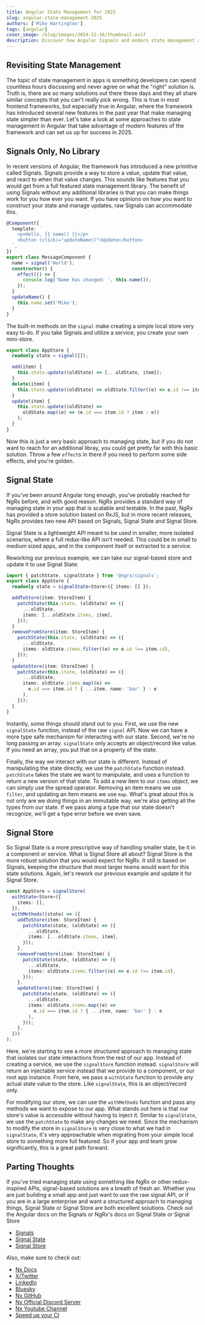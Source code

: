 ```yaml
---
title: Angular State Management for 2025
slug: angular-state-management-2025
authors: ['Mike Hartington']
tags: [angular]
cover_image: /blog/images/2024-12-16/thumbnail.avif
description: Discover how Angular Signals and modern state management approaches simplify application development in 2025.
---
```


## Revisiting State Management

The topic of state management in apps is something developers can spend countless hours discussing and never agree on what the "right" solution is. Truth is, there are so many solutions out there these days and they all share similar concepts that you can't really pick wrong. This is true in most frontend frameworks, but especially true in Angular, where the framework has introduced several new features in the past year that make managing state simpler than ever. Let's take a look at some approaches to state management in Angular that take advantage of modern features of the framework and can set us up for success in 2025.

## Signals Only, No Library

In recent versions of Angular, the framework has introduced a new primitive called Signals. Signals provide a way to store a value, update that value, and react to when that value changes. This sounds like features that you would get from a full featured state management library. The benefit of using Signals without any additional libraries is that you can make things work for you how ever you want. If you have opinions on how you want to construct your state and manage updates, raw Signals can accommodate this.

```ts
@Component({
  template: `
    <p>Hello, {{ name() }}</p>
    <button (click)="updateName()">Update</button>
  `,
})
export class MessageComponent {
  name = signal('World');
  constructor() {
    effect(() => {
      console.log('Name has changed: ', this.name());
    });
  }
  updateName() {
    this.name.set('Mike');
  }
}
```

The built-in methods on the `signal` make creating a simple local store very easy to do. If you take Signals and utilize a service, you create your own mini-store.

```ts
export class AppStore {
  readonly state = signal([]);

  add(item) {
    this.state.update((oldState) => [...oldState, item]);
  }
  delete(item) {
    this.state.update((oldState) => oldState.filter((e) => e.id !== item.id));
  }
  update(item) {
    this.state.update((oldState) =>
      oldState.map((e) => (e.id === item.id ? item : e))
    );
  }
}
```

Now this is just a very basic approach to managing state, but if you do not want to reach for an additional libray, you could get pretty far with this basic solution. Throw a few `effect`s in there if you need to perform some side effects, and you're golden.

## Signal State

If you've been around Angular long enough, you've probably reached for NgRx before, and with good reason. NgRx provides a standard way of managing state in your app that is scalable and testable. In the past, NgRx has provided a store solution based on RxJS, but in more recent releases, NgRx provides two new API based on Signals, Signal State and Signal Store.

Signal State is a lightweight API meant to be used in smaller, more isolated scenarios, where a full redux-like API isn't needed. This could be in small to medium sized apps, and in the component itself or extracted to a service.

Reworking our previous example, we can take our signal-based store and update it to use Signal State:

```ts
import { patchState, signalState } from '@ngrx/signals';
export class AppStore {
  readonly state = signalState<Store>({ items: [] });

  addToStore(item: StoreItem) {
    patchState(this.state, (oldState) => ({
      ...oldState,
      items: [...oldState.items, item],
    }));
  }
  removeFromStore(item: StoreItem) {
    patchState(this.state, (oldState) => ({
      ...oldState,
      items: oldState.items.filter((e) => e.id !== item.id),
    }));
  }
  updateStore(item: StoreItem) {
    patchState(this.state, (oldState) => ({
      ...oldState,
      items: oldState.items.map((e) =>
        e.id === item.id ? { ...item, name: 'bar' } : e
      ),
    }));
  }
}
```

Instantly, some things should stand out to you. First, we use the new `signalState` function, instead of the raw `signal` API. Now we can have a more type safe mechanism for interacting with our state. Second, we're no long passing an array. `signalState` only accepts an object/record like value. If you need an array, you put that on a property of the state.

Finally, the way we interact with our state is different. Instead of manipulating the state directly, we use the `patchState` function instead. `patchState` takes the state we want to manipulate, and uses a function to return a new version of that state. To add a new item to our `items` object, we can simply use the spread operator. Removing an item means we use `filter`, and updating an item means we use `map`. What's great about this is not only are we doing things in an immutable way, we're also getting all the types from our state. If we pass along a type that our state doesn't recognize, we'll get a type error before we even save.

## Signal Store

So Signal State is a more prescriptive way of handling smaller state, be it in a component or service. What is Signal Store all about? Signal Store is the more robust solution that you would expect for NgRx. It still is based on Signals, keeping the structure that most larger teams would want for this state solutions. Again, let's rework our previous example and update it for Signal Store.

```ts
const AppStore = signalStore(
  withState<Store>({
    items: [],
  }),
  withMethods((state) => ({
    addToStore(item: StoreItem) {
      patchState(state, (oldState) => ({
        ...oldState,
        items: [...oldState.items, item],
      }));
    },
    removeFromStore(item: StoreItem) {
      patchState(state, (oldState) => ({
        ...oldState,
        items: oldState.items.filter((e) => e.id !== item.id),
      }));
    },
    updateStore(item: StoreItem) {
      patchState(state, (oldState) => ({
        ...oldState,
        items: oldState.items.map((e) =>
          e.id === item.id ? { ...item, name: 'bar' } : e
        ),
      }));
    },
  }))
);
```

Here, we're starting to see a more structured approach to managing state that isolates our state interactions from the rest of our app. Instead of creating a service, we use the `signalStore` function instead. `signalStore` will return an injectable service instead that we provide to a component, or our root app instance. From here, we pass a `withState` function to provide any actual state value to the store. Like `signalState`, this is an object/record only.

For modifying our store, we can use the `withMethods` function and pass any methods we want to expose to our app. What stands out here is that our store's value is accessible without having to inject it. Similar to `signalState`, we use the `patchState` to make any changes we need. Since the mechanism to modify the store in `signalStore` is very close to what we had in `signalState`, it's very approachable when migrating from your simple local store to something more full featured. So if your app and team grow significantly, this is a great path forward.

## Parting Thoughts

If you've tried managing state using something like NgRx or other redux-inspired APIs, signal-based solutions are a breath of fresh air. Whether you are just building a small app and just want to use the raw signal API, or if you are in a large enterprise and want a structured approach to managing things, Signal State or Signal Store are both excellent solutions. Check out the Angular docs on the Signals or NgRx's docs on Signal State or Signal Store

- [Signals](https://angular.dev/essentials/signals)
- [Signal State](https://ngrx.io/guide/signals/signal-state)
- [Signal Store](https://ngrx.io/guide/signals/signal-store)

Also, make sure to check out:

- [Nx Docs](https://www.notion.so/getting-started/intro)
- [X/Twitter](https://x.com/nxdevtools)
- [LinkedIn](https://www.linkedin.com/company/nrwl/)
- [Bluesky](https://bsky.app/profile/nx.dev)
- [Nx GitHub](https://github.com/nrwl/nx)
- [Nx Official Discord Server](https://go.nx.dev/community)
- [Nx Youtube Channel](https://www.youtube.com/@nxdevtools)
- [Speed up your CI](/nx-cloud)

